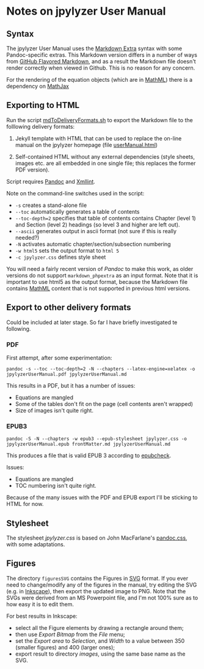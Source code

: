 # Notes on jpylyzer User Manual

## Syntax

The jpylyzer User Manual uses the [Markdown Extra](http://michelf.ca/projects/php-markdown/extra/) syntax with some Pandoc-specific extras. This Markdown version differs in a number of ways from [GitHub Flavored Markdown](https://help.github.com/articles/github-flavored-markdown), and as a result the Markdown file doesn't render correctly when viewed in Github. This is no reason for any concern.

For the rendering of the equation objects (which are in [MathML](http://en.wikipedia.org/wiki/MathML)) there is a dependency on [MathJax](http://www.mathjax.org/)

## Exporting to HTML

Run the script [mdToDeliveryFormats.sh](mdToDeliveryFormats.sh) to export the Markdown file to the folllowing delivery formats:

1. Jekyll template with HTML that can be used to replace the on-line manual on the jpylyzer homepage (file  [userManual.html](https://github.com/openpreserve/jpylyzer/blob/gh-pages/userManual.html))

1. Self-contained HTML without any external dependencies (style sheets, images etc. are all embedded in one single file; this replaces the former PDF version).

Script requires [Pandoc](http://johnmacfarlane.net/pandoc/) and [Xmllint](http://xmlsoft.org/xmllint.html).

Note on the command-line switches used in the script:

* `-s` creates a stand-alone file
* `--toc` automatically generates a table of contents
* `--toc-depth=2` specifies that table of contents contains Chapter (level 1) and Section (level 2) headings (so level 3 and higher are left out).
* `--ascii` generates output in ascii format (not sure if this is really needed?)
* `-N` activates automatic chapter/section/subsection numbering
* `-w html5` sets the output format to `html 5`
* `-c jpylyzer.css` defines style sheet

You will need a fairly recent version of *Pandoc* to make this work, as older versions do not support `markdown_phpextra` as an input format. Note that it is important to use html5 as the output format, because the Markdown file contains [MathML](http://nl.wikipedia.org/wiki/Mathematical_Markup_Language) content that is not supported in previous html versions. 

## Export to other delivery formats

Could be included at later stage. So far I have briefly investigated te following.

### PDF
First attempt, after some experimentation:

    pandoc -s --toc --toc-depth=2 -N --chapters --latex-engine=xelatex -o jpylyzerUserManual.pdf jpylyzerUserManual.md

This results in a PDF, but it has a number of issues:

* Equations are mangled
* Some of the tables don't fit on the page (cell contents aren't wrapped)
* Size of images isn't quite right.

### EPUB3

    pandoc -S -N --chapters -w epub3 --epub-stylesheet jpylyzer.css -o jpylyzerUserManual.epub frontMatter.md jpylyzerUserManual.md

This produces a file that is valid EPUB 3 according to [epubcheck](https://github.com/idpf/epubcheck).

Issues:

* Equations are mangled
* TOC numbering isn't quite right.

Because of the many issues with the PDF and EPUB export I'll be sticking to HTML for now.

## Stylesheet
The stylesheet *jpylyzer.css* is based on John MacFarlane's [pandoc.css](http://johnmacfarlane.net/pandoc/demo/pandoc.css), with some adaptations.

## Figures
The directory `figuresSVG` contains the Figures in [SVG](http://en.wikipedia.org/wiki/Scalable_Vector_Graphics) format. If you ever need to change/modify any of the figures in the manual, try editing the SVG (e.g. in [Inkscape](http://www.inkscape.org/)), then export the updated image to PNG. Note that the SVGs were derived from an MS Powerpoint file, and I'm not 100% sure as to how easy it is to edit them. 

For best results in Inkscape:

* select all the Figure elements by drawing a rectangle around them; 
* then use *Export Bitmap* from the *File* menu; 
* set the *Export area* to *Selection*, and *Width* to a value between 350 (smaller figures) and 400 (larger ones);
* export result to directory *images*, using the same base name as the SVG.  
